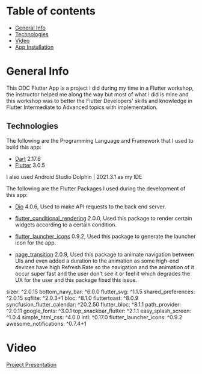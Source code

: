 # Table of contents

  *  [General Info](#general-info)
  *  [Technologies](#technologies)
  *  [Video](#screenshots)
  *  [App Installation](#app-installation)

# General Info

This ODC Flutter App is a project i did during my time in a Flutter workshop, the instructor helped me along the way but most of what i did is mine and this workshop was to better the Flutter Developers' skills and knowledge in Flutter Intermediate to Advanced topics with implementation.

## Technologies

The following are the Programming Language and Framework that I used to build this app:
   * [Dart](https://dart.dev/get-dart) 2.17.6 
   * [Flutter](https://docs.flutter.dev/get-started/install) 3.0.5

I also used Android Studio Dolphin | 2021.3.1 as my IDE   

The following are the Flutter Packages I used during the development of this app:
   * [Dio](https://pub.dev/packages/http) 4.0.6, Used to make API requests to the back end server.
   
   * [flutter_conditional_rendering](https://pub.dev/packages/flutter_conditional_rendering) 2.0.0, Used this package to render certain widgets according to a certain condition.
   * [flutter_launcher_icons](https://pub.dev/packages/flutter_launcher_icons) 0.9.2, Used this package to generate the launcher icon for the app.
   * [page_transition](https://pub.dev/packages/page_transition) 2.0.9, Used this package to animate navigation between UIs and even added a duration to the animation as some high-end devices have high Refresh Rate so the navigation and the animation of it occur super fast and the user don't see it or feel it which degrades the UX for the user and this package fixed this issue.
   
   
  sizer: ^2.0.15
  bottom_navy_bar: ^6.0.0
  flutter_svg: ^1.1.5
  shared_preferences: ^2.0.15
  sqflite: ^2.0.3+1
  bloc: ^8.1.0
  fluttertoast: ^8.0.9
  syncfusion_flutter_calendar: ^20.2.50
  flutter_bloc: ^8.1.1
  path_provider: ^2.0.11
  google_fonts: ^3.0.1
  top_snackbar_flutter: ^2.1.1
  easy_splash_screen: ^1.0.4
  simple_html_css: ^4.0.0
  intl: ^0.17.0
  flutter_launcher_icons: ^0.9.2
  awesome_notifications: ^0.7.4+1




# Video

[Project Presentation](https://drive.google.com/file/d/1oebtmg2rnJx69B8_HjqTfPDiy5EaW1px/view?usp=share_link)
